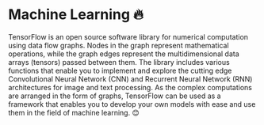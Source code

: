 # Machine Learning :fire:
TensorFlow is an open source software library for numerical computation using data flow
graphs. Nodes in the graph represent mathematical operations, while the graph edges
represent the multidimensional data arrays (tensors) passed between them.
The library includes various functions that enable you to implement and explore the cutting
edge Convolutional Neural Network (CNN) and Recurrent Neural Network (RNN)
architectures for image and text processing. As the complex computations are arranged in
the form of graphs, TensorFlow can be used as a framework that enables you to develop
your own models with ease and use them in the field of machine learning.
:blush:
